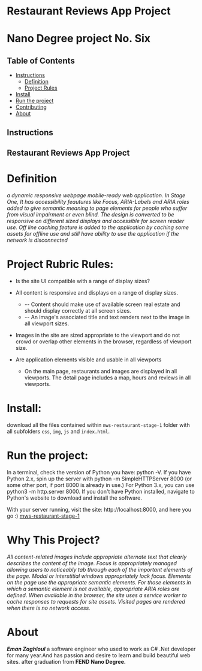 # Restaurant Reviews App Project
# Nano Degree project No. Six

## Table of Contents

* [Instructions](#instructions)
    * [Definition](#Definition)
    * [Project Rules](#Rules)
* [Install](#Install)
* [Run the project](#Run)
* [Contributing](#contributing)
* [About](#About)

## Instructions

##  Restaurant Reviews App Project
# Definition
_a dynamic responsive webpage  mobile-ready web application. In Stage One, It has   accessibility feautures like Focus, ARIA-Labels and ARIA roles added to give semantic meaning to page elements for people who suffer from visual impairment or even blind. The design is converted to be responsive on different sized displays and accessible for screen reader use. Off line caching feature is added to the application by caching some assets for offline use and still have ability to use the application if the network is disconnected_

# Project Rubric Rules:
* Is the site UI compatible with a range of display sizes?
* All content is responsive and displays on a range of display sizes.
    * -- Content should make use of available screen real estate and should display correctly at all screen sizes.
    * -- An image's associated title and text renders next to the image in all viewport sizes.
    
*  Images in the site are sized appropriate to the viewport and do not crowd or overlap other elements in the browser, regardless of viewport size.
* Are application elements visible and usable in all viewports
    * On the main page, restaurants and images are displayed in all viewports. The detail page includes a map, hours and reviews in all viewports.

# Install:
download all the files contained within `mws-restaurant-stage-1` folder
with all subfolders `css`, `img`, `js` and `index.html`.

# Run the project:
In a terminal, check the version of Python you have: python -V. If you have Python 2.x, spin up the server with python -m SimpleHTTPServer 8000 (or some other port, if port 8000 is already in use.) For Python 3.x, you can use python3 -m http.server 8000. If you don't have Python installed, navigate to Python's website to download and install the software.

With your server running, visit the site: http://localhost:8000, and here you go :) 
[mws-restaurant-stage-1](https://emyengineer.github.io/mws-restaurant-stage-1)


# Why This Project?
_All content-related images include appropriate alternate text that clearly describes the content of the image.
Focus is appropriately managed allowing users to noticeably tab through each of the important elements of the page. Modal or interstitial windows appropriately lock focus.
Elements on the page use the appropriate semantic elements. For those elements in which a semantic element is not available, appropriate ARIA roles are defined.
When available in the browser, the site uses a service worker to cache responses to requests for site assets. Visited pages are rendered when there is no network access._


# About
_**Eman Zaghloul**_ a software engineer who used to work as C# .Net developer for many year.And has passion and desire to learn and build beautiful web sites.
after graduation from **FEND Nano Degree.**  


